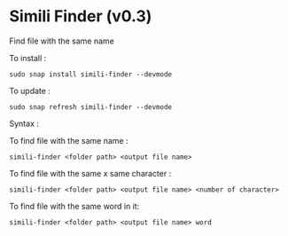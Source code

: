 
# Simili Finder (v0.3)

Find file with the same name

To install :
```
sudo snap install simili-finder --devmode
```

To update :
```
sudo snap refresh simili-finder --devmode 
```

Syntax :

  To find file with the same name :
  ```
  simili-finder <folder path> <output file name>
  ```

  To find file with the same x same character :
  ```
  simili-finder <folder path> <output file name> <number of character>
  ```

  To find file with the same word in it:
  ```
  simili-finder <folder path> <output file name> word
  ```
